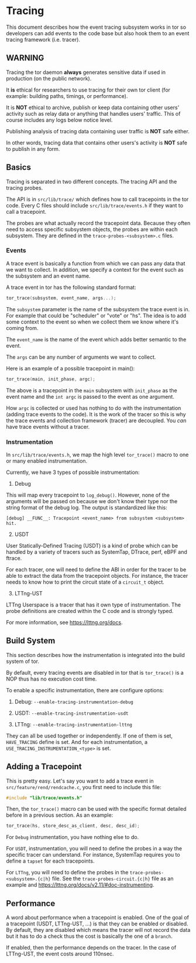 # Tracing

This document describes how the event tracing subsystem works in tor so
developers can add events to the code base but also hook them to an event
tracing framework (i.e. tracer).

## WARNING ##

Tracing the tor daemon **always** generates sensitive data if used in
production (on the public network).

It **is** ethical for researchers to use tracing for their own tor client (for
example: building paths, timings, or performance).

It is **NOT** ethical to archive, publish or keep data containing other users'
activity such as relay data or anything that handles users' traffic. This
of course includes any logs below notice level.

Publishing analysis of tracing data containing user traffic is **NOT** safe
either.

In other words, tracing data that contains other users's activity is **NOT**
safe to publish in any form.

## Basics ###

Tracing is separated in two different concepts. The tracing API and the
tracing probes.

The API is in `src/lib/trace/` which defines how to call tracepoints in the
tor code. Every C files should include `src/lib/trace/events.h` if they want
to call a tracepoint.

The probes are what actually record the tracepoint data. Because they often
need to access specific subsystem objects, the probes are within each
subsystem. They are defined in the `trace-probes-<subsystem>.c` files.

### Events

A trace event is basically a function from which we can pass any data that we
want to collect. In addition, we specify a context for the event such as the
subsystem and an event name.

A trace event in tor has the following standard format:

```c
tor_trace(subsystem, event_name, args...);
```

The `subsystem` parameter is the name of the subsystem the trace event is in.
For example that could be "scheduler" or "vote" or "hs". The idea is to add
some context to the event so when we collect them we know where it's coming
from.

The `event_name` is the name of the event which adds better semantic to the
event.

The `args` can be any number of arguments we want to collect.

Here is an example of a possible tracepoint in main():

```c
tor_trace(main, init_phase, argc);
```

The above is a tracepoint in the `main` subsystem with `init_phase` as the
event name and the `int argc` is passed to the event as one argument.

How `argc` is collected or used has nothing to do with the instrumentation
(adding trace events to the code). It is the work of the tracer so this is why
the trace events and collection framework (tracer) are decoupled. You _can_
have trace events without a tracer.

### Instrumentation ###

In `src/lib/trace/events.h`, we map the high level `tor_trace()` macro to one
or many enabled instrumentation.

Currently, we have 3 types of possible instrumentation:

1. Debug

  This will map every tracepoint to `log_debug()`. However, none of the
  arguments will be passed on because we don't know their type nor the string
  format of the debug log. The output is standardized like this:

```
[debug] __FUNC__: Tracepoint <event_name> from subsystem <subsystem> hit.
```

2. USDT

  User Statically-Defined Tracing (USDT) is a kind of probe which can be
  handled by a variety of tracers such as SystemTap, DTrace, perf, eBPF and
  ftrace.

  For each tracer, one will need to define the ABI in order for the tracer to
  be able to extract the data from the tracepoint objects. For instance, the
  tracer needs to know how to print the circuit state of a `circuit_t`
  object.

3. LTTng-UST

  LTTng Userspace is a tracer that has it own type of instrumentation. The
  probe definitions are created within the C code and is strongly typed.

  For more information, see https://lttng.org/docs.

## Build System

This section describes how the instrumentation is integrated into the build
system of tor.

By default, every tracing events are disabled in tor that is `tor_trace()` is
a NOP thus has no execution cost time.

To enable a specific instrumentation, there are configure options:

1. Debug: `--enable-tracing-instrumentation-debug`

2. USDT: `--enable-tracing-instrumentation-usdt`

3. LTTng: `--enable-tracing-instrumentation-lttng`

They can all be used together or independently. If one of them is set,
`HAVE_TRACING` define is set. And for each instrumentation, a
`USE_TRACING_INSTRUMENTATION_<type>` is set.

## Adding a Tracepoint ##

This is pretty easy. Let's say you want to add a trace event in
`src/feature/rend/rendcache.c`, you first need to include this file:

```c
#include "lib/trace/events.h"
```

Then, the `tor_trace()` macro can be used with the specific format detailed
before in a previous section. As an example:

```c
tor_trace(hs, store_desc_as_client, desc, desc_id);
```

For `Debug` instrumentation, you have nothing else to do.

For `USDT`, instrumentation, you will need to define the probes in a way the
specific tracer can understand. For instance, SystemTap requires you to define
a `tapset` for each tracepoints.

For `LTTng`, you will need to define the probes in the
`trace-probes-<subsystem>.{c|h}` file. See the `trace-probes-circuit.{c|h}`
file as an example and https://lttng.org/docs/v2.11/#doc-instrumenting.

## Performance ##

A word about performance when a tracepoint is enabled. One of the goal of a
tracepoint (USDT, LTTng-UST, ...) is that they can be enabled or disabled. By
default, they are disabled which means the tracer will not record the data but
it has to do a check thus the cost is basically the one of a `branch`.

If enabled, then the performance depends on the tracer. In the case of
LTTng-UST, the event costs around 110nsec.
